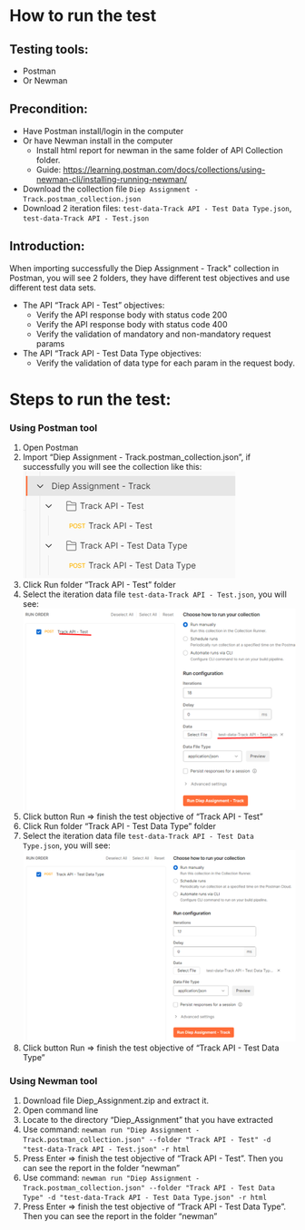 # How to run the test
## Testing tools:
- Postman
- Or Newman
## Precondition:
- Have Postman install/login in the computer
- Or have Newman install in the computer
    - Install html report for newman in the same folder of API Collection folder.
    - Guide: https://learning.postman.com/docs/collections/using-newman-cli/installing-running-newman/
- Download the collection file `Diep Assignment - Track.postman_collection.json`
- Download 2 iteration files: `test-data-Track API - Test Data Type.json`, `test-data-Track API - Test.json`

## Introduction:
When importing successfully the Diep Assignment - Track" collection in Postman, you will see 2 folders, they have different test objectives and use different test data sets.
- The API “Track API - Test” objectives:
   - Verify the API response body with status code 200
   - Verify the API response body with status code 400
   - Verify the validation of mandatory and non-mandatory request params
- The API “Track API - Test Data Type objectives:
   - Verify the validation of data type for each param in the request body.

# Steps to run the test:
### Using Postman tool
1. Open Postman
2. Import “Diep Assignment - Track.postman_collection.json”, if successfully you will see the collection like this: ![Import Collection](/images/collection.png)
3. Click Run folder “Track API - Test” folder
4. Select the iteration data file `test-data-Track API - Test.json`, you will see: ![Run Test Objective 1](/images/trackapi.png)
5. Click button Run => finish the test objective of  “Track API - Test”
6. Click Run folder “Track API - Test Data Type” folder
7. Select the iteration data file `test-data-Track API - Test Data Type.json`, you will see: ![Run Test Objective 2](/images/trackapi-datatype.png)
8. Click button Run => finish the test objective of  “Track API - Test Data Type”
### Using Newman tool
1. Download file Diep_Assignment.zip and extract it.
2. Open command line
3. Locate to the directory “Diep_Assignment” that you have extracted
4. Use command: `newman run "Diep Assignment - Track.postman_collection.json" --folder "Track API - Test" -d "test-data-Track API - Test.json" -r html`
5. Press Enter => finish the test objective of  “Track API - Test”. Then you can see the report in the folder “newman”
6. Use command: `newman run "Diep Assignment - Track.postman_collection.json" --folder "Track API - Test Data Type" -d "test-data-Track API - Test Data Type.json" -r html` 
7. Press Enter => finish the test objective of  “Track API - Test Data Type”. Then you can see the report in the folder “newman”







